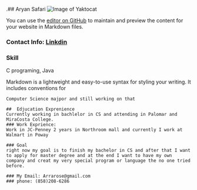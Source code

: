  .## Aryan Safari
![Image of Yaktocat](http://louderthanwar.com/wp-content/uploads/2015/12/guns-n-roses.jpg)

You can use the [editor on GitHub]() to maintain and preview the content for your website in Markdown files.

### Contact Info: [Linkdin](https://www.linkedin.com/in/aryan-safari-b014b985/) 


### Skill
C programing, Java

Markdown is a lightweight and easy-to-use syntax for styling your writing. It includes conventions for

```Education: Computer Science majpor and still working on that
Computer Science majpor and still working on that

##  Edjucation Exprenience
Currently working in bachlelor in CS and attending in Palomar and MiraCosta College.
### Work Exprience: 
Work in JC-Penney 2 years in Northroom mall and currently I work at Walmart in Poway

### Goal
right now my goal is to finish my bachelor in CS and after that I want to apply for master degree and at the end I want to have my own company and creat my very special program or language the no one tried before.

### My Email: Arrarose@gmail.com
### phone: (858)208-6286
